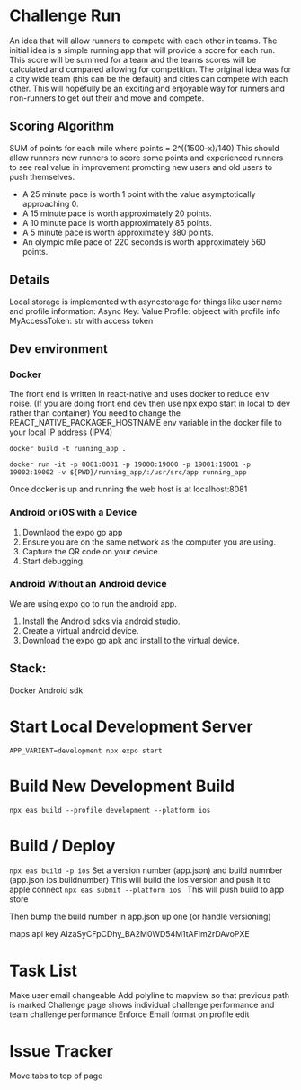 # Challenge Run
An idea that will allow runners to compete with each other in teams. The initial idea is a simple running app that will provide a score for each run. This score will be summed for a team and the teams scores will be calculated and compared allowing for competition. The original idea was for a city wide team (this can be the default) and cities can compete with each other. This will hopefully be an exciting and enjoyable way for runners and non-runners to get out their and move and compete. 

## Scoring Algorithm
SUM of points for each mile where points = 2^((1500-x)/140)
This should allow runners new runners to score some points and experienced runners to see real value in improvement promoting new users and old users to push themselves.
* A 25 minute pace is worth 1 point with the value asymptotically approaching 0.
* A 15 minute pace is worth approximately 20 points.
* A 10 minute pace is worth approximately 85 points.
* A 5 minute pace is worth approximately 380 points.
* An olympic mile pace of 220 seconds is worth approximately 560 points.


## Details
Local storage is implemented with asyncstorage for things like user name and profile information:
Async Key: Value
Profile: objeect with profile info
MyAccessToken: str with access token


## Dev environment
### Docker
The front end is written in react-native and uses docker to reduce env noise. (If you are doing front end dev then use npx expo start in local to dev rather than container)
You need to change the REACT_NATIVE_PACKAGER_HOSTNAME env variable in the docker file to your local IP address (IPV4)
```
docker build -t running_app .
```
```
docker run -it -p 8081:8081 -p 19000:19000 -p 19001:19001 -p 19002:19002 -v ${PWD}/running_app/:/usr/src/app running_app
```

Once docker is up and running the web host is at localhost:8081

### Android or iOS with a Device
1. Downlaod the expo go app
2. Ensure you are on the same network as the computer you are using.
3. Capture the QR code on your device.
4. Start debugging.
### Android Without an Android device
We are using expo go to run the android app. 
1. Install the Android sdks via android studio.
2. Create a virtual android device. 
3. Download the expo go apk and install to the virtual device.

## Stack:
Docker
Android sdk


# Start Local Development Server
```APP_VARIENT=development npx expo start```


# Build New Development Build
```npx eas build --profile development --platform ios``` 

#  Build / Deploy
```npx eas build -p ios```
Set a version number (app.json) and build numnber (app.json ios.buildnumber) This will build the ios version and push it to apple connect 
```npx eas submit --platform ios ```
This will push build to app store

Then bump the build number in app.json up one (or handle versioning)

maps api key AIzaSyCFpCDhy_BA2M0WD54M1tAFlm2rDAvoPXE


# Task List
Make user email changeable
Add polyline to mapview so that previous path is marked
Challenge page shows individual challenge performance and team challenge performance
Enforce Email format on profile edit
# Issue Tracker
Move tabs to top of page
